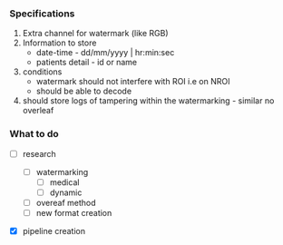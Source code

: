 
### Specifications

1) Extra channel for watermark (like RGB)
2) Information to store 
	- date-time - dd/mm/yyyy | hr:min:sec
	- patients detail - id or name
3) conditions
	- watermark should not interfere with ROI i.e on NROI
	- should be able to decode
4) should store logs of tampering within the watermarking - similar no overleaf

### What to do

- [ ] research
	- [ ] watermarking
		- [ ] medical
		- [ ] dynamic
	- [ ] overeaf method
	- [ ] new format creation
- [x] pipeline creation


